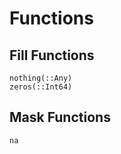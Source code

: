 # Functions
## Fill Functions
```@docs
nothing(::Any)
zeros(::Int64)
```
## Mask Functions
```@docs
na
```
